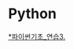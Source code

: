 # Python
[*파이썬기초_연습3.](https://nbviewer.jupyter.org/github/seung0/Python/blob/master/%E1%84%91%E1%85%A1%E1%84%8B%E1%85%B5%E1%84%8A%E1%85%A5%E1%86%AB%E1%84%80%E1%85%B5%E1%84%8E%E1%85%A9_%E1%84%8B%E1%85%A7%E1%86%AB%E1%84%89%E1%85%B3%E1%86%B83..ipynb)
